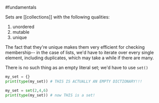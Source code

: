 #fundamentals 

Sets are [[collections]] with the following qualities:
1.  unordered
2.  mutable
3.  unique

The fact that they're unique makes them very efficient for checking membership-- in the case of lists, we'd have to iterate over every single element, including duplicates, which may take a while if there are many.


There is no such thing as an empty literal set; we'd have to use `set()`

```python
my_set = {}
print(type(my_set)) # THIS IS ACTUALLY AN EMPTY DICTIONARY!!!
```

```python
my_set = set(2,4,6)
print(type(my_set)) # now THIS is a set!
```
